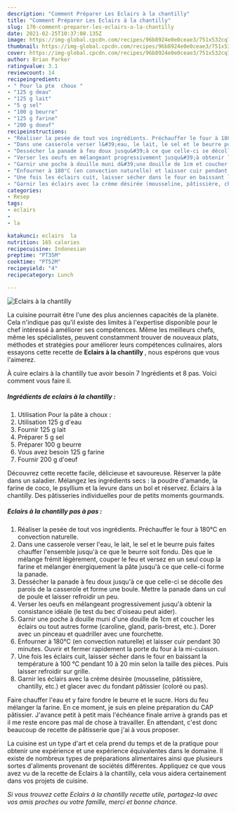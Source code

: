 ```yaml
---
description: "Comment Préparer Les Eclairs à la chantilly"
title: "Comment Préparer Les Eclairs à la chantilly"
slug: 170-comment-preparer-les-eclairs-a-la-chantilly
date: 2021-02-25T10:37:08.135Z
image: https://img-global.cpcdn.com/recipes/96b8924e0e0ceae3/751x532cq70/eclairs-a-la-chantilly-photo-principale-de-la-recette.jpg
thumbnail: https://img-global.cpcdn.com/recipes/96b8924e0e0ceae3/751x532cq70/eclairs-a-la-chantilly-photo-principale-de-la-recette.jpg
cover: https://img-global.cpcdn.com/recipes/96b8924e0e0ceae3/751x532cq70/eclairs-a-la-chantilly-photo-principale-de-la-recette.jpg
author: Brian Parker
ratingvalue: 3.1
reviewcount: 14
recipeingredient:
- " Pour la pte  choux "
- "125 g deau"
- "125 g lait"
- "5 g sel"
- "100 g beurre"
- "125 g farine"
- "200 g doeuf"
recipeinstructions:
- "Réaliser la pesée de tout vos ingrédients. Préchauffer le four à 180°C en convection naturelle."
- "Dans une casserole verser l&#39;eau, le lait, le sel et le beurre puis faites chauffer l&#39;ensemble jusqu&#39;à ce que le beurre soit fondu. Dès que le mélange frémit légèrement, couper le feu et versez en un seul coup la farine et mélanger énergiquement la pâte jusqu&#39;à ce que celle-ci forme la panade."
- "Dessécher la panade à feu doux jusqu&#39;à ce que celle-ci se décolle des parois de la casserole et forme une boule. Mettre la panade dans un cul de poule et laisser refroidir un peu."
- "Verser les oeufs en mélangeant progressivement jusqu&#39;à obtenir la consistance idéale (le test du bec d&#39;oiseau peut aider)."
- "Garnir une poche à douille muni d&#39;une douille de 1cm et coucher les éclairs ou tout autres forme (caroline, gland, paris-brest, etc.). Dorer avec un pinceau et quadriller avec une fourchette."
- "Enfourner à 180°C (en convection naturelle) et laisser cuir pendant 30 minutes. Ouvrir et fermer rapidement la porte du four à la mi-cuisson."
- "Une fois les éclairs cuit, laisser sécher dans le four en baissant la température à 100 °C pendant 10 à 20 min selon la taille des pièces. Puis laisser refroidir sur grille."
- "Garnir les éclairs avec la crème désirée (mousseline, pâtissière, chantilly, etc.) et glacer avec du fondant pâtissier (coloré ou pas)."
categories:
- Resep
tags:
- eclairs
- 
- la

katakunci: eclairs  la 
nutrition: 165 calories
recipecuisine: Indonesian
preptime: "PT35M"
cooktime: "PT52M"
recipeyield: "4"
recipecategory: Lunch

---
```



![Eclairs à la chantilly](https://img-global.cpcdn.com/recipes/96b8924e0e0ceae3/751x532cq70/eclairs-a-la-chantilly-photo-principale-de-la-recette.jpg)

La cuisine pourrait être l'une des plus anciennes capacités de la planète. Cela n'indique pas qu'il existe des limites à l'expertise disponible pour le chef intéressé à améliorer ses compétences. Même les meilleurs chefs, même les spécialistes, peuvent constamment trouver de nouveaux plats, méthodes et stratégies pour améliorer leurs compétences culinaires, alors essayons cette recette de <strong> Eclairs à la chantilly </strong>, nous espérons que vous l'aimerez.

<!--inarticleads1-->

À cuire eclairs à la chantilly tue avoir besoin 7 Ingrédients et 8 pas. Voici comment vous faire il.

##### Ingrédients de eclairs à la chantilly :

1. Utilisation  Pour la pâte à choux :
1. Utilisation 125 g d&#39;eau
1. Fournir 125 g lait
1. Préparer 5 g sel
1. Préparer 100 g beurre
1. Vous avez besoin 125 g farine
1. Fournir 200 g d&#39;oeuf


Découvrez cette recette facile, délicieuse et savoureuse. Réserver la pâte dans un saladier. Mélangez les ingrédients secs : la poudre d&#39;amande, la farine de coco, le psyllium et la levure dans un bol et réservez. Éclairs à la chantilly. Des pâtisseries individuelles pour de petits moments gourmands. 

<!--inarticleads2-->

##### Eclairs à la chantilly pas à pas :

1. Réaliser la pesée de tout vos ingrédients. Préchauffer le four à 180°C en convection naturelle.
1. Dans une casserole verser l&#39;eau, le lait, le sel et le beurre puis faites chauffer l&#39;ensemble jusqu&#39;à ce que le beurre soit fondu. Dès que le mélange frémit légèrement, couper le feu et versez en un seul coup la farine et mélanger énergiquement la pâte jusqu&#39;à ce que celle-ci forme la panade.
1. Dessécher la panade à feu doux jusqu&#39;à ce que celle-ci se décolle des parois de la casserole et forme une boule. Mettre la panade dans un cul de poule et laisser refroidir un peu.
1. Verser les oeufs en mélangeant progressivement jusqu&#39;à obtenir la consistance idéale (le test du bec d&#39;oiseau peut aider).
1. Garnir une poche à douille muni d&#39;une douille de 1cm et coucher les éclairs ou tout autres forme (caroline, gland, paris-brest, etc.). Dorer avec un pinceau et quadriller avec une fourchette.
1. Enfourner à 180°C (en convection naturelle) et laisser cuir pendant 30 minutes. Ouvrir et fermer rapidement la porte du four à la mi-cuisson.
1. Une fois les éclairs cuit, laisser sécher dans le four en baissant la température à 100 °C pendant 10 à 20 min selon la taille des pièces. Puis laisser refroidir sur grille.
1. Garnir les éclairs avec la crème désirée (mousseline, pâtissière, chantilly, etc.) et glacer avec du fondant pâtissier (coloré ou pas).


Faire chauffer l&#39;eau et y faire fondre le beurre et le sucre. Hors du feu mélanger la farine. En ce moment, je suis en pleine préparation du CAP pâtissier. J&#39;avance petit à petit mais l&#39;échéance finale arrive à grands pas et il me reste encore pas mal de chose à travailler. En attendant, c&#39;est donc beaucoup de recette de pâtisserie que j&#39;ai à vous proposer. 

<!--inarticleads1-->

<p>
La cuisine est un type d'art et cela prend du temps et de la pratique pour obtenir une expérience et une expérience équivalentes dans le domaine. Il existe de nombreux types de préparations alimentaires ainsi que plusieurs sortes d'aliments provenant de sociétés différentes. Appliquez ce que vous avez vu de la recette de Eclairs à la chantilly, cela vous aidera certainement dans vos projets de cuisine.
</p>

<p>
<i>Si vous trouvez cette Eclairs à la chantilly recette utile, partagez-la avec vos amis proches ou votre famille, merci et bonne chance.</i>
</p>
